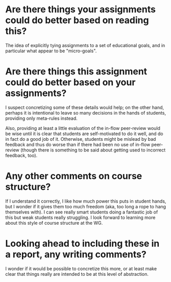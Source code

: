 # Are there things your assignments could do better based on reading this?

The idea of explicitly tying assignments to a set of educational goals, and in particular what appear to be "micro-goals".

# Are there things this assignment could do better based on your assignments?

I suspect concretizing some of these details would help; on the other hand, perhaps it is intentional to leave so many decisions in the hands of students, providing only meta-rules instead.

Also, providing at least a little evaluation of the in-flow peer-review would be wise until it is clear that students are self-motivated to do it well, and do in fact do a good job of it. Otherwise, students might be mislead by bad feedback and thus do worse than if there had been no use of in-flow peer-review (though there is something to be said about getting used to incorrect feedback, too).

# Any other comments on course structure?

If I understand it correctly, I like how much power this puts in student hands, but I wonder if it gives them too much freedom (aka, too long a rope to hang themselves with). I can see really smart students doing a fantastic job of this but weak students really struggling. I look forward to learning more about this style of course structure at the WG.

# Looking ahead to including these in a report, any writing comments?

I wonder if it would be possible to concretize this more, or at least make clear that things really are intended to be at this level of abstraction.